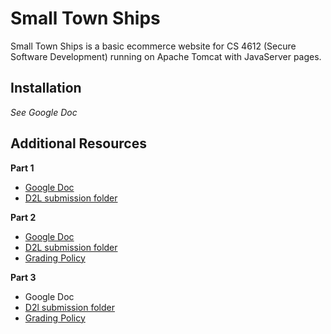 # Small Town Ships

Small Town Ships is a basic ecommerce website for CS 4612 (Secure Software Development) running on Apache Tomcat with JavaServer pages.

## Installation

*See Google Doc*

## Additional Resources

**Part 1**

- [Google Doc](https://docs.google.com/document/d/1vxiZdJJseQ1-9ecXXB3-Omdi-b2v2utg5wZCidxTeVc/edit)
- [D2L submission folder](https://kennesaw.view.usg.edu/d2l/lms/dropbox/user/folder_submit_files.d2l?ou=1865956&db=1622075&grpid=1896129)

**Part 2**

- [Google Doc](https://docs.google.com/document/d/1pTzkMfcc32o5ALBWeww3pFG7XtjHIDURgYTwHxm7JJE/edit?usp=sharing)
- [D2L submission folder](https://kennesaw.view.usg.edu/d2l/lms/dropbox/user/folder_submit_files.d2l?db=1622085&grpid=1896129&isprv=0&bp=0&ou=1865956)
- [Grading Policy](https://kennesawedu-my.sharepoint.com/:b:/g/personal/skemp13_students_kennesaw_edu/EW26l42VMcpEt5EXfuC2dVoB52ZApfVN8i3zGWGrVGD0yQ?e=jSIALL)

**Part 3**

- Google Doc
- [D2l submission folder](https://kennesaw.view.usg.edu/d2l/lms/dropbox/user/folder_submit_files.d2l?db=1622087&grpid=1896129&isprv=0&bp=0&ou=1865956)
- [Grading Policy](https://kennesawedu-my.sharepoint.com/:b:/g/personal/skemp13_students_kennesaw_edu/EdCgYGUaIBRJk_b6u0mK5Z4BbahFNRpEVJQ6_YquqNU2Tg?e=bsflDB)
